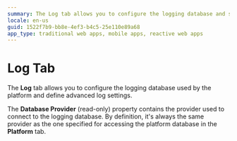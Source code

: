 ```yaml
---
summary: The Log tab allows you to configure the logging database and some advanced log settings.
locale: en-us
guid: 1522f7b9-bb8e-4ef3-b4c5-25e110e89a68
app_type: traditional web apps, mobile apps, reactive web apps
---
```


# Log Tab

The **Log** tab allows you to configure the logging database used by the platform and define advanced log settings.

The **Database Provider** (read-only) property contains the provider used to connect to the logging database. By definition, it's always the same provider as the one specified for accessing the platform database in the **Platform** tab.
